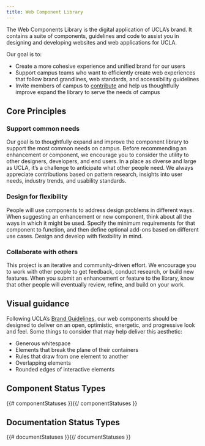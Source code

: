 ```yaml
---
title: Web Component Library
---
```

The Web Components Library is the digital application of UCLA’s brand. It contains a suite of components, guidelines and code to assist you in designing and developing websites and web applications for UCLA.

Our goal is to:

- Create a more cohesive experience and unified brand for our users
- Support campus teams who want to efficiently create web experiences that follow brand grandlines, web standards, and accessibility guidelines
- Invite members of campus to [contribute](/build/%!CurrentVersion%!/docs/contribute/contributing.html) and help us thoughtfully improve expand the library to serve the needs of campus

## Core Principles

### Support common needs
Our goal is to thoughtfully expand and improve the component library to support the most common needs on campus. Before recommending an enhancement or component, we encourage you to consider the utility to other designers, developers, and end users. In a place as diverse and large as UCLA, it’s a challenge to anticipate what other people need. We always appreciate contributions based on pattern research, insights into user needs, industry trends, and usability standards.

### Design for flexibility
People will use components to address design problems in different ways. When suggesting an enhancement or new component, think about all the ways in which it might be used. Specify the minimum requirements for that component to function, and then define optional add-ons based on different use cases. Design and develop with flexibility in mind.

### Collaborate with others
This project is an iterative and community-driven effort. We encourage you to work with other people to get feedback, conduct research, or build new features. When you submit an enhancement or feature to the library, know that other people will eventually review, refine, and build on your work.

## Visual guidance
Following UCLA’s [Brand Guidelines](https://brand.ucla.edu/), our web components should be designed to deliver on an open, optimistic, energetic, and progressive look and feel. Some things to consider that may help deliver this aesthetic:

- Generous whitespace
- Elements that break the plane of their containers
- Rules that draw from one element to another
- Overlapping elements
- Rounded edges of interactive elements

## Component Status Types

{{# componentStatuses }}{{/ componentStatuses }}

## Documentation Status Types

{{# documentStatuses }}{{/ documentStatuses }}
